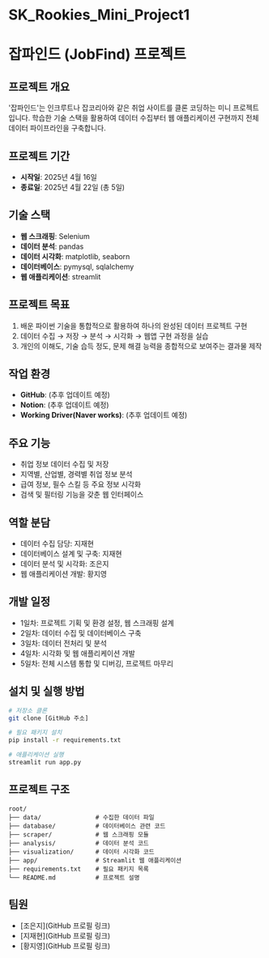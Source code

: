 # SK_Rookies_Mini_Project1

# 잡파인드 (JobFind) 프로젝트

## 프로젝트 개요
'잡파인드'는 인크루트나 잡코리아와 같은 취업 사이트를 클론 코딩하는 미니 프로젝트입니다. 학습한 기술 스택을 활용하여 데이터 수집부터 웹 애플리케이션 구현까지 전체 데이터 파이프라인을 구축합니다.

## 프로젝트 기간
- **시작일**: 2025년 4월 16일
- **종료일**: 2025년 4월 22일 (총 5일)

## 기술 스택
- **웹 스크래핑**: Selenium
- **데이터 분석**: pandas
- **데이터 시각화**: matplotlib, seaborn
- **데이터베이스**: pymysql, sqlalchemy
- **웹 애플리케이션**: streamlit

## 프로젝트 목표
1. 배운 파이썬 기술을 통합적으로 활용하여 하나의 완성된 데이터 프로젝트 구현
2. 데이터 수집 → 저장 → 분석 → 시각화 → 웹앱 구현 과정을 실습
3. 개인의 이해도, 기술 습득 정도, 문제 해결 능력을 종합적으로 보여주는 결과물 제작

## 작업 환경
- **GitHub**: (추후 업데이트 예정)
- **Notion**: (추후 업데이트 예정)
- **Working Driver(Naver works)**: (추후 업데이트 예정)

## 주요 기능
- 취업 정보 데이터 수집 및 저장
- 지역별, 산업별, 경력별 취업 정보 분석
- 급여 정보, 필수 스킬 등 주요 정보 시각화
- 검색 및 필터링 기능을 갖춘 웹 인터페이스

## 역할 분담
- 데이터 수집 담당: 지재현
- 데이터베이스 설계 및 구축: 지재현
- 데이터 분석 및 시각화: 조은지
- 웹 애플리케이션 개발: 황지영

## 개발 일정
- 1일차: 프로젝트 기획 및 환경 설정, 웹 스크래핑 설계
- 2일차: 데이터 수집 및 데이터베이스 구축
- 3일차: 데이터 전처리 및 분석
- 4일차: 시각화 및 웹 애플리케이션 개발
- 5일차: 전체 시스템 통합 및 디버깅, 프로젝트 마무리

## 설치 및 실행 방법
```bash
# 저장소 클론
git clone [GitHub 주소]

# 필요 패키지 설치
pip install -r requirements.txt

# 애플리케이션 실행
streamlit run app.py
```

## 프로젝트 구조
```
root/
├── data/               # 수집한 데이터 파일
├── database/           # 데이터베이스 관련 코드
├── scraper/            # 웹 스크래핑 모듈
├── analysis/           # 데이터 분석 코드
├── visualization/      # 데이터 시각화 코드
├── app/                # Streamlit 웹 애플리케이션
├── requirements.txt    # 필요 패키지 목록
└── README.md           # 프로젝트 설명
```

## 팀원
- [조은지](GitHub 프로필 링크)
- [지재현](GitHub 프로필 링크)
- [황지영](GitHub 프로필 링크)
